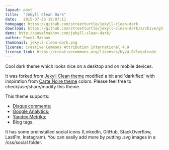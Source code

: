 ```yaml
---
layout: post
title:  "Jekyll Clean Dark"
date:   2015-07-26 19:07:11
homepage: https://github.com/streetturtle/jekyll-clean-dark
download: https://github.com/streetturtle/jekyll-clean-dark/archive/gh-pages.zip
demo: http://pavelmakhov.com/jekyll-clean-dark/
author: Pavel Makhov
thumbnail: jekyll-clean-dark.png
license: Creative Commons Attribution International 4.0
license_link: https://creativecommons.org/licenses/by/4.0/legalcode
---
```


Cool dark theme which looks nice on a desktop and on mobile devices. 

It was forked from [Jekyll Clean theme](http://jekyllthemes.org/themes/jekyll-clean/) modified a bit and 'darkified' with inspiration from [Carte Noire theme](http://jekyllthemes.org/themes/carte-noire/) colors. Please feel free to check/use/share/modify this theme. 

This theme supports:
 
 - [Disqus comments](http://disqus.com);
 - [Google Analytics](http://www.google.com/analytics/);
 - [Yandex Metrika](http://metrica.yandex.com);
 - Blog tags.

It has some preinstalled social icons (LinkedIn, GitHub, StackOverflow, LastFm, Instagram). You can easily add more by putting .svg images in a /css/social folder. 